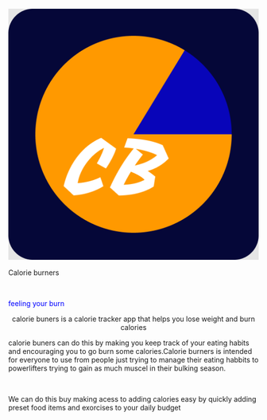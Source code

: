 ![icon.png](assets/icon.png)
<p>Calorie burners</p>
<Img>
<p style="color:blue"> feeling your burn</p>

<p align="center">
calorie buners is a calorie tracker app that helps you lose weight and burn calories
</p>

<p>
calorie buners can do this by making you keep track of your eating habits and encouraging you to go burn some calories.Calorie burners is intended for everyone to use from people just trying to manage their eating habbits to powerlifters trying to gain as much muscel in their bulking season.</p>

<Img>
<p>
We can do this buy  making acess to adding calories easy by quickly adding preset food items and exorcises to your daily budget
</p>
